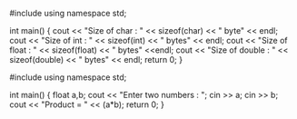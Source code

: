 #include<iostream>
using namespace std;
 
int main()
{
    cout << "Size of char : " << sizeof(char)
      << " byte" << endl;
    cout << "Size of int : " << sizeof(int)
      << " bytes" << endl;
    cout << "Size of float : " << sizeof(float)
       << " bytes" <<endl;
    cout << "Size of double : " << sizeof(double)
       << " bytes" << endl;
    return 0;
}

#include<iostream>
using namespace std;
 
int main()
{
    float a,b;
    cout << "Enter two numbers : ";
    cin >> a;
    cin >> b;
    cout << "Product = " << (a*b);
    return 0;
}
